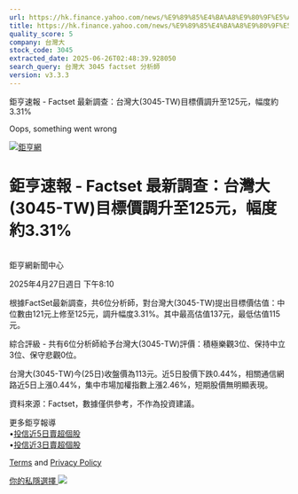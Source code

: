 ```yaml
---
url: https://hk.finance.yahoo.com/news/%E9%89%85%E4%BA%A8%E9%80%9F%E5%A0%B1-factset-%E6%9C%80%E6%96%B0%E8%AA%BF%E6%9F%A5-%E5%8F%B0%E7%81%A3%E5%A4%A7-3045-001017266.html
title: https://hk.finance.yahoo.com/news/%E9%89%85%E4%BA%A8%E9%80%9F%E5%A0%B1-factset-%E6%9C%80%E6%96%B0%E8
quality_score: 5
company: 台灣大
stock_code: 3045
extracted_date: 2025-06-26T02:48:39.928050
search_query: 台灣大 3045 factset 分析師
version: v3.3.3
---
```


鉅亨速報 - Factset 最新調查：台灣大(3045-TW)目標價調升至125元，幅度約3.31% 


Oops, something went wrong

 

[![鉅亨網](https://s.yimg.com/ny/api/res/1.2/UM5hrThmhlnSiBO4o4qlLg--/YXBwaWQ9aGlnaGxhbmRlcjt3PTE0NjtoPTQ4O2NmPXdlYnA-/https://s.yimg.com/os/creatr-uploaded-images/2020-01/147c7630-36ab-11ea-ae7c-5ee7a0016555)](http://www.cnyes.com/ "鉅亨網")

# 鉅亨速報 - Factset 最新調查：台灣大(3045-TW)目標價調升至125元，幅度約3.31%

![](data:image/gif;base64,R0lGODlhAQABAIAAAAAAAP///ywAAAAAAQABAAACAUwAOw==)

鉅亨網新聞中心

2025年4月27日週日 下午8:10

根據FactSet最新調查，共6位分析師，對台灣大(3045-TW)提出目標價估值：中位數由121元上修至125元，調升幅度3.31%。其中最高估值137元，最低估值115元。

綜合評級 - 共有6位分析師給予台灣大(3045-TW)評價：積極樂觀3位、保持中立3位、保守悲觀0位。

台灣大(3045-TW)今(25日)收盤價為113元。近5日股價下跌0.44%，相關通信網路近5日上漲0.44%，集中市場加權指數上漲2.46%，短期股價無明顯表現。

資料來源：Factset，數據僅供參考，不作為投資建議。

更多鉅亨報導  
•[投信近5日賣超個股](https://news.cnyes.com/news/id/5944463?utm_source=yahoo&utm_medium=RSS&utm_campaign=relate)  
•[投信近3日賣超個股](https://news.cnyes.com/news/id/5948750?utm_source=yahoo&utm_medium=RSS&utm_campaign=relate)

[Terms](https://guce.yahoo.com/terms?locale=zh-Hant-HK)  and [Privacy Policy](https://guce.yahoo.com/privacy-policy?locale=zh-Hant-HK)

[你的私隱選擇 ![](https://s.yimg.com/dv/static/siteApp/img/privacy-choice-control.png)](https://guce.yahoo.com/state-controls?locale=zh-Hant-HK&state=VA)